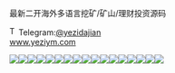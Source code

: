 最新二开海外多语言挖矿/矿山/理财投资源码<p dir="auto"><a target="_blank" rel="noopener noreferrer nofollow" href="https://camo.githubusercontent.com/d614d90677fbc2e34c7c62ebc68c82379d87a57c4beaf05af65fec7ba6b72e36/68747470733a2f2f63646e2d69636f6e732d706e672e666c617469636f6e2e636f6d2f3531322f323131312f323131313634362e706e67"><img src="https://camo.githubusercontent.com/d614d90677fbc2e34c7c62ebc68c82379d87a57c4beaf05af65fec7ba6b72e36/68747470733a2f2f63646e2d69636f6e732d706e672e666c617469636f6e2e636f6d2f3531322f323131312f323131313634362e706e67" alt="Telegram Icon" style="width: 16px; max-width: 100%;" data-canonical-src="https://cdn-icons-png.flaticon.com/512/2111/2111646.png"></a>Telegram:<a href="https://t.me/yezidajian" rel="nofollow">@yezidajian</a><br><a href="https://www.yeziym.com/">www.yeziym.com</a></p><img src="https://github.com/yeziym/zuixinerkaihaiwai_Lw/blob/main/IufOx.png"><img src="https://github.com/yeziym/zuixinerkaihaiwai_Lw/blob/main/AQqTr.png"><img src="https://github.com/yeziym/zuixinerkaihaiwai_Lw/blob/main/rfEmo.png"><img src="https://github.com/yeziym/zuixinerkaihaiwai_Lw/blob/main/hoVFl.png"><img src="https://github.com/yeziym/zuixinerkaihaiwai_Lw/blob/main/eHxGL.png"><img src="https://github.com/yeziym/zuixinerkaihaiwai_Lw/blob/main/pJ6Uc.png"><img src="https://github.com/yeziym/zuixinerkaihaiwai_Lw/blob/main/5THis.png"><img src="https://github.com/yeziym/zuixinerkaihaiwai_Lw/blob/main/SvpWI.png"><img src="https://github.com/yeziym/zuixinerkaihaiwai_Lw/blob/main/hJRCM.png"><img src="https://github.com/yeziym/zuixinerkaihaiwai_Lw/blob/main/JsePU.png"><img src="https://github.com/yeziym/zuixinerkaihaiwai_Lw/blob/main/X0cul.png"><img src="https://github.com/yeziym/zuixinerkaihaiwai_Lw/blob/main/KGwe8.png"><img src="https://github.com/yeziym/zuixinerkaihaiwai_Lw/blob/main/Ze3Vr.png"><img src="https://github.com/yeziym/zuixinerkaihaiwai_Lw/blob/main/YJQin.png"><img src="https://github.com/yeziym/zuixinerkaihaiwai_Lw/blob/main/R7pbJ.png"><img src="https://github.com/yeziym/zuixinerkaihaiwai_Lw/blob/main/BZ5KD.png"><img src="https://github.com/yeziym/zuixinerkaihaiwai_Lw/blob/main/JYsu9.png">
